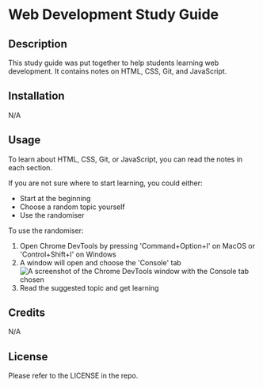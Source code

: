 # Web Development Study Guide

## Description

This study guide was put together to help students learning web development. It contains notes on HTML, CSS, Git, and JavaScript.

## Installation

N/A

## Usage

To learn about HTML, CSS, Git, or JavaScript, you can read the notes in each section.

If you are not sure where to start learning, you could either:
- Start at the beginning
- Choose a random topic yourself
- Use the randomiser

To use the randomiser:
1. Open Chrome DevTools by pressing 'Command+Option+I' on MacOS or 'Control+Shift+I' on Windows
2. A window will open and choose the 'Console' tab
![A screenshot of the Chrome DevTools window with the Console tab chosen](/assets/images/screenshot.png)
3. Read the suggested topic and get learning

## Credits

N/A

## License

Please refer to the LICENSE in the repo.

